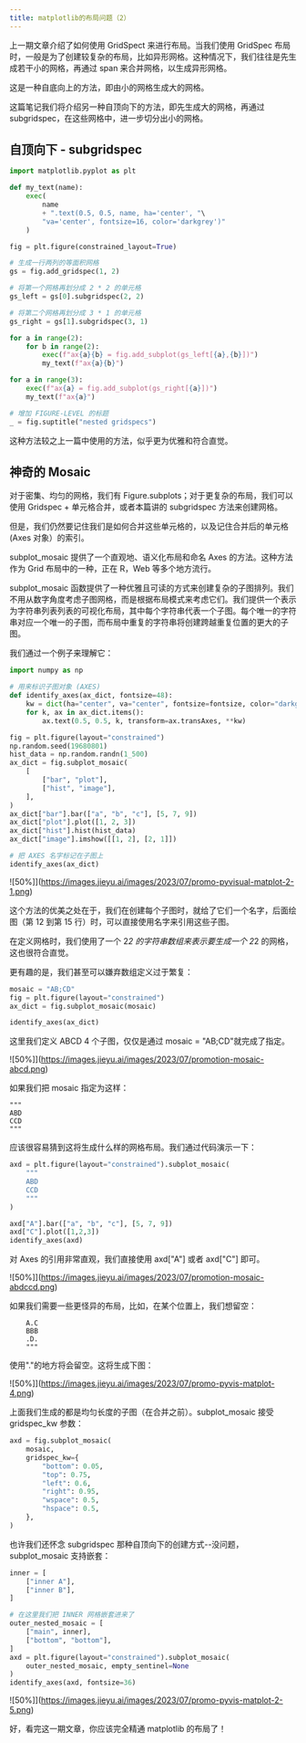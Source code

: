 ```yaml
---
title: matplotlib的布局问题（2）
---
```


上一期文章介绍了如何使用 GridSpect 来进行布局。当我们使用 GridSpec 布局时，一般是为了创建较复杂的布局，比如异形网格。这种情况下，我们往往是先生成若干小的网格，再通过 span 来合并网格，以生成异形网格。

这是一种自底向上的方法，即由小的网格生成大的网格。

这篇笔记我们将介绍另一种自顶向下的方法，即先生成大的网格，再通过 subgridspec，在这些网格中，进一步切分出小的网格。

## 自顶向下 - subgridspec

```python
import matplotlib.pyplot as plt

def my_text(name):
    exec(
        name
        + ".text(0.5, 0.5, name, ha='center', "\
        "va='center', fontsize=16, color='darkgrey')"
    )

fig = plt.figure(constrained_layout=True)

# 生成一行两列的等面积网格
gs = fig.add_gridspec(1, 2)

# 将第一个网格再划分成 2 * 2 的单元格
gs_left = gs[0].subgridspec(2, 2)

# 将第二个网格再划分成 3 * 1 的单元格
gs_right = gs[1].subgridspec(3, 1)

for a in range(2):
    for b in range(2):
        exec(f"ax{a}{b} = fig.add_subplot(gs_left[{a},{b}])")
        my_text(f"ax{a}{b}")

for a in range(3):
    exec(f"ax{a} = fig.add_subplot(gs_right[{a}])")
    my_text(f"ax{a}")

# 增加 FIGURE-LEVEL 的标题
_ = fig.suptitle("nested gridspecs")
```
这种方法较之上一篇中使用的方法，似乎更为优雅和符合直觉。

## 神奇的 Mosaic

对于密集、均匀的网格，我们有 Figure.subplots；对于更复杂的布局，我们可以使用 Gridspec + 单元格合并，或者本篇讲的 subgridspec 方法来创建网格。

但是，我们仍然要记住我们是如何合并这些单元格的，以及记住合并后的单元格 (Axes 对象）的索引。

subplot_mosaic 提供了一个直观地、语义化布局和命名 Axes 的方法。这种方法作为 Grid 布局中的一种，正在 R，Web 等多个地方流行。

subplot_mosaic 函数提供了一种优雅且可读的方式来创建复杂的子图排列。我们不用从数字角度考虑子图网格，而是根据布局模式来考虑它们。我们提供一个表示为字符串列表列表的可视化布局，其中每个字符串代表一个子图。每个唯一的字符串对应一个唯一的子图，而布局中重复的字符串将创建跨越重复位置的更大的子图。

我们通过一个例子来理解它：

```python
import numpy as np

# 用来标识子图对象 (AXES)
def identify_axes(ax_dict, fontsize=48):
    kw = dict(ha="center", va="center", fontsize=fontsize, color="darkgrey")
    for k, ax in ax_dict.items():
        ax.text(0.5, 0.5, k, transform=ax.transAxes, **kw)

fig = plt.figure(layout="constrained")
np.random.seed(19680801)
hist_data = np.random.randn(1_500)
ax_dict = fig.subplot_mosaic(
    [
        ["bar", "plot"],
        ["hist", "image"],
    ],
)
ax_dict["bar"].bar(["a", "b", "c"], [5, 7, 9])
ax_dict["plot"].plot([1, 2, 3])
ax_dict["hist"].hist(hist_data)
ax_dict["image"].imshow([[1, 2], [2, 1]])

# 把 AXES 名字标记在子图上
identify_axes(ax_dict)
```

![50%]](https://images.jieyu.ai/images/2023/07/promo-pyvisual-matplot-2-1.png)

这个方法的优美之处在于，我们在创建每个子图时，就给了它们一个名字，后面绘图（第 12 到第 15 行）时，可以直接使用名字来引用这些子图。

在定义网格时，我们使用了一个 2*2 的字符串数组来表示要生成一个 2*2 的网格，这也很符合直觉。

更有趣的是，我们甚至可以嫌弃数组定义过于繁复：

```python
mosaic = "AB;CD"
fig = plt.figure(layout="constrained")
ax_dict = fig.subplot_mosaic(mosaic)

identify_axes(ax_dict)
```

这里我们定义 ABCD 4 个子图，仅仅是通过 mosaic = "AB;CD"就完成了指定。

![50%]](https://images.jieyu.ai/images/2023/07/promotion-mosaic-abcd.png)

如果我们把 mosaic 指定为这样：
```
"""
ABD
CCD
"""
```
应该很容易猜到这将生成什么样的网格布局。我们通过代码演示一下：

```python
axd = plt.figure(layout="constrained").subplot_mosaic(
    """
    ABD
    CCD
    """
)

axd["A"].bar(["a", "b", "c"], [5, 7, 9])
axd["C"].plot([1,2,3])
identify_axes(axd)
```

对 Axes 的引用非常直观，我们直接使用 axd["A"] 或者 axd["C"] 即可。

![50%]](https://images.jieyu.ai/images/2023/07/promotion-mosaic-abdccd.png)

如果我们需要一些更怪异的布局，比如，在某个位置上，我们想留空：

```
    A.C
    BBB
    .D.
    """
```

使用"."的地方将会留空。这将生成下图：

![50%]](https://images.jieyu.ai/images/2023/07/promo-pyvis-matplot-4.png)

上面我们生成的都是均匀长度的子图（在合并之前）。subplot_mosaic 接受 gridspec_kw 参数：

```python
axd = fig.subplot_mosaic(
    mosaic,
    gridspec_kw={
        "bottom": 0.05,
        "top": 0.75,
        "left": 0.6,
        "right": 0.95,
        "wspace": 0.5,
        "hspace": 0.5,
    },
)
```

也许我们还怀念 subgridspec 那种自顶向下的创建方式--没问题，subplot_mosaic 支持嵌套：

```python
inner = [
    ["inner A"],
    ["inner B"],
]

# 在这里我们把 INNER 网格嵌套进来了
outer_nested_mosaic = [
    ["main", inner],
    ["bottom", "bottom"],
]
axd = plt.figure(layout="constrained").subplot_mosaic(
    outer_nested_mosaic, empty_sentinel=None
)
identify_axes(axd, fontsize=36)
```

![50%]](https://images.jieyu.ai/images/2023/07/promo-pyvis-matplot-2-5.png)

好，看完这一期文章，你应该完全精通 matplotlib 的布局了！
